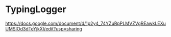 TypingLogger
============
https://docs.google.com/document/d/1p2y4_74YZuRpPLMVZVgREawkLEXuUMSIOd3dTeYjkXI/edit?usp=sharing
